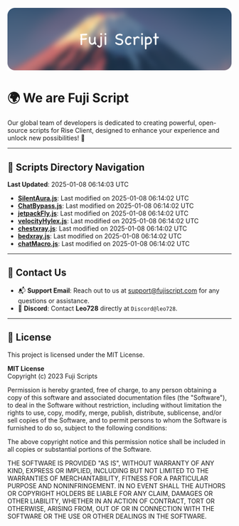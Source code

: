 ![Banner](.github/b.webp)

# 🌍 **We are Fuji Script**

Our global team of developers is dedicated to creating powerful, open-source scripts for Rise Client, designed to enhance your experience and unlock new possibilities! 🌟

---
<!-- SCRIPTS_NAVIGATION_START -->
## 📂 **Scripts Directory Navigation**

**Last Updated**: 2025-01-08 06:14:03 UTC

- **[SilentAura.js](scripts/SilentAura.js)**: Last modified on 2025-01-08 06:14:02 UTC
- **[ChatBypass.js](scripts/ChatBypass.js)**: Last modified on 2025-01-08 06:14:02 UTC
- **[jetpackFly.js](scripts/jetpackFly.js)**: Last modified on 2025-01-08 06:14:02 UTC
- **[velocityHylex.js](scripts/velocityHylex.js)**: Last modified on 2025-01-08 06:14:02 UTC
- **[chestxray.js](scripts/chestxray.js)**: Last modified on 2025-01-08 06:14:02 UTC
- **[bedxray.js](scripts/bedxray.js)**: Last modified on 2025-01-08 06:14:02 UTC
- **[chatMacro.js](scripts/chatMacro.js)**: Last modified on 2025-01-08 06:14:02 UTC

<!-- SCRIPTS_NAVIGATION_END -->

---

## 💬 **Contact Us**  
- 📬 **Support Email**: Reach out to us at [support@fujiscript.com](mailto:support@fujiscript.com) for any questions or assistance.  
- 💬 **Discord**: Contact **Leo728** directly at `Discord@leo728`.

---

## 📜 **License**

This project is licensed under the MIT License.  

**MIT License**  
Copyright (c) 2023 Fuji Scripts  

Permission is hereby granted, free of charge, to any person obtaining a copy of this software and associated documentation files (the "Software"), to deal in the Software without restriction, including without limitation the rights to use, copy, modify, merge, publish, distribute, sublicense, and/or sell copies of the Software, and to permit persons to whom the Software is furnished to do so, subject to the following conditions:  

The above copyright notice and this permission notice shall be included in all copies or substantial portions of the Software.  

THE SOFTWARE IS PROVIDED "AS IS", WITHOUT WARRANTY OF ANY KIND, EXPRESS OR IMPLIED, INCLUDING BUT NOT LIMITED TO THE WARRANTIES OF MERCHANTABILITY, FITNESS FOR A PARTICULAR PURPOSE AND NONINFRINGEMENT. IN NO EVENT SHALL THE AUTHORS OR COPYRIGHT HOLDERS BE LIABLE FOR ANY CLAIM, DAMAGES OR OTHER LIABILITY, WHETHER IN AN ACTION OF CONTRACT, TORT OR OTHERWISE, ARISING FROM, OUT OF OR IN CONNECTION WITH THE SOFTWARE OR THE USE OR OTHER DEALINGS IN THE SOFTWARE.  

